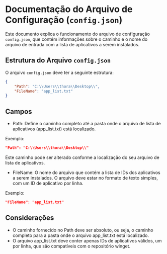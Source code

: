 # Documentação do Arquivo de Configuração (`config.json`)

Este documento explica o funcionamento do arquivo de configuração `config.json`, que contém informações sobre o caminho e o nome do arquivo de entrada com a lista de aplicativos a serem instalados.

## Estrutura do Arquivo `config.json`

O arquivo `config.json` deve ter a seguinte estrutura:

```json
{
    "Path": "C:\\Users\\thora\\Desktop\\",
    "FileName": "app_list.txt"
}
```

## Campos
- Path: Define o caminho completo até a pasta onde o arquivo de lista de aplicativos (app_list.txt) está localizado.

Exemplo:

```json
"Path": "C:\\Users\\thora\\Desktop\\"
```
Este caminho pode ser alterado conforme a localização do seu arquivo de lista de aplicativos.

- FileName: O nome do arquivo que contém a lista de IDs dos aplicativos a serem instalados. O arquivo deve estar no formato de texto simples, com um ID de aplicativo por linha.

Exemplo:

```json
"FileName": "app_list.txt"
```

## Considerações
- O caminho fornecido no Path deve ser absoluto, ou seja, o caminho completo para a pasta onde o arquivo app_list.txt está localizado.
- O arquivo app_list.txt deve conter apenas IDs de aplicativos válidos, um por linha, que são compatíveis com o repositório winget.